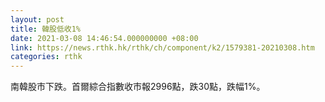 ```yaml
---
layout: post
title: 韓股低收1%
date: 2021-03-08 14:46:54.000000000 +08:00
link: https://news.rthk.hk/rthk/ch/component/k2/1579381-20210308.htm
categories: rthk
---
```


南韓股市下跌。首爾綜合指數收市報2996點，跌30點，跌幅1%。
